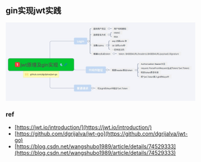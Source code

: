 ## gin实现jwt实践

![](https://github.com/lujinda/gin-jwt-demo/blob/master/mindmap.jpeg)

### ref

+ [https://jwt.io/introduction/](https://jwt.io/introduction/)
+ [https://github.com/dgrijalva/jwt-go](https://github.com/dgrijalva/jwt-go)
+ [https://blog.csdn.net/wangshubo1989/article/details/74529333](https://blog.csdn.net/wangshubo1989/article/details/74529333)



